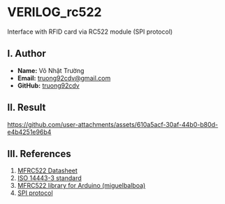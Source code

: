 # VERILOG_rc522

Interface with RFID card via RC522 module (SPI protocol)

## I. Author

- **Name:** Võ Nhật Trường
- **Email:** truong92cdv@gmail.com
- **GitHub:** [truong92cdv](https://github.com/truong92cdv)

## II. Result

https://github.com/user-attachments/assets/610a5acf-30af-44b0-b80d-e4b4251e96b4

## III. References

1. [MFRC522 Datasheet](./refs/MFRC522_Datasheet.pdf)
2. [ISO 14443-3 standard](./refs/14443-3.pdf)
3. [MFRC522 library for Arduino (miguelbalboa)](https://github.com/miguelbalboa/rfid)
4. [SPI protocol](https://en.wikipedia.org/wiki/Serial_Peripheral_Interface)
